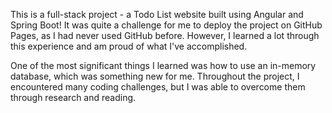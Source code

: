 This is a full-stack project - a Todo List website built using Angular and Spring Boot! It was quite a challenge for me to deploy the project on GitHub Pages, as I had never used GitHub before. However, I learned a lot through this experience and am proud of what I've accomplished.

One of the most significant things I learned was how to use an in-memory database, which was something new for me. Throughout the project, I encountered many coding challenges, but I was able to overcome them through research and reading.
